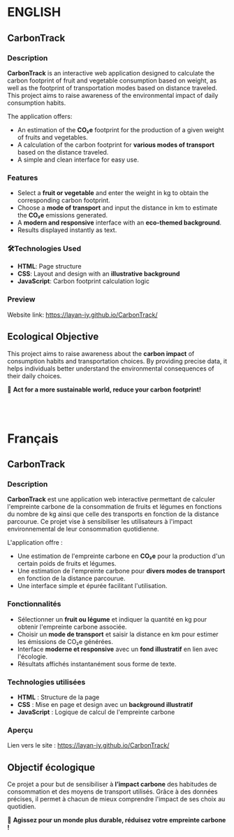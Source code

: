 # ENGLISH

## CarbonTrack

### Description
**CarbonTrack** is an interactive web application designed to calculate the carbon footprint of fruit and vegetable consumption based on weight, as well as the footprint of transportation modes based on distance traveled. This project aims to raise awareness of the environmental impact of daily consumption habits.

The application offers:
- An estimation of the **CO₂e** footprint for the production of a given weight of fruits and vegetables.
- A calculation of the carbon footprint for **various modes of transport** based on the distance traveled.
- A simple and clean interface for easy use.

### Features
- Select a **fruit or vegetable** and enter the weight in kg to obtain the corresponding carbon footprint.
- Choose a **mode of transport** and input the distance in km to estimate the **CO₂e** emissions generated.
- A **modern and responsive** interface with an **eco-themed background**.
- Results displayed instantly as text.

### 🛠Technologies Used
- **HTML**: Page structure  
- **CSS**: Layout and design with an **illustrative background**  
- **JavaScript**: Carbon footprint calculation logic  

### Preview  
Website link: https://layan-iy.github.io/CarbonTrack/

## Ecological Objective  
This project aims to raise awareness about the **carbon impact** of consumption habits and transportation choices. By providing precise data, it helps individuals better understand the environmental consequences of their daily choices.  

🌱 **Act for a more sustainable world, reduce your carbon footprint!**  

<br>  
<br>  

# Français
## CarbonTrack

### Description
**CarbonTrack** est une application web interactive permettant de calculer l'empreinte carbone de la consommation de fruits et légumes en fonctions du nombre de kg ainsi que celle des transports en fonction de la distance parcourue. Ce projet vise à sensibiliser les utilisateurs à l'impact environnemental de leur consommation quotidienne.

L'application offre :
- Une estimation de l'empreinte carbone en **CO₂e** pour la production d'un certain poids de fruits et légumes.
- Une estimation de l'empreinte carbone pour **divers modes de transport** en fonction de la distance parcourue.
- Une interface simple et épurée facilitant l'utilisation.

###  Fonctionnalités
- Sélectionner un **fruit ou légume** et indiquer la quantité en kg pour obtenir l'empreinte carbone associée.
- Choisir un **mode de transport** et saisir la distance en km pour estimer les émissions de CO₂e générées.
- Interface **moderne et responsive** avec un **fond illustratif** en lien avec l'écologie.
- Résultats affichés instantanément sous forme de texte.

### Technologies utilisées
- **HTML** : Structure de la page
- **CSS** : Mise en page et design avec un **background illustratif**
- **JavaScript** : Logique de calcul de l'empreinte carbone

### Aperçu
Lien vers le site : https://layan-iy.github.io/CarbonTrack/
## Objectif écologique
Ce projet a pour but de sensibiliser à **l’impact carbone** des habitudes de consommation et des moyens de transport utilisés. Grâce à des données précises, il permet à chacun de mieux comprendre l'impact de ses choix au quotidien.


🌱 **Agissez pour un monde plus durable, réduisez votre empreinte carbone !**
